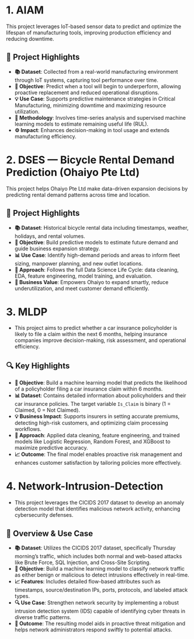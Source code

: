 # 1. AIAM
This project leverages IoT-based sensor data to predict and optimize the lifespan of manufacturing tools, improving production efficiency and reducing downtime.

## 📌 Project Highlights

- **📚 Dataset**: Collected from a real-world manufacturing environment through IoT systems, capturing tool performance over time.
- **🎯 Objective**: Predict when a tool will begin to underperform, allowing proactive replacement and reduced operational disruptions.
- **💡 Use Case**: Supports predictive maintenance strategies in Critical Manufacturing, minimizing downtime and maximizing resource utilization.
- **🧠 Methodology**: Involves time-series analysis and supervised machine learning models to estimate remaining useful life (RUL).
- **⚙️ Impact**: Enhances decision-making in tool usage and extends manufacturing efficiency.

# 2. DSES — Bicycle Rental Demand Prediction (Ohaiyo Pte Ltd)
This project helps Ohaiyo Pte Ltd make data-driven expansion decisions by predicting rental demand patterns across time and location.

## 📌 Project Highlights

- **📚 Dataset**: Historical bicycle rental data including timestamps, weather, holidays, and rental volumes.
- **🎯 Objective**: Build predictive models to estimate future demand and guide business expansion strategy.
- **📊 Use Case**: Identify high-demand periods and areas to inform fleet sizing, manpower planning, and new outlet locations.
- **🧠 Approach**: Follows the full Data Science Life Cycle: data cleaning, EDA, feature engineering, model training, and evaluation.
- **🏢 Business Value**: Empowers Ohaiyo to expand smartly, reduce underutilization, and meet customer demand efficiently.

# 3. MLDP
- This project aims to predict whether a car insurance policyholder is likely to file a claim within the next 6 months, helping insurance companies improve decision-making, risk assessment, and operational efficiency.

## 🔍 Key Highlights

- **🎯 Objective**: Build a machine learning model that predicts the likelihood of a policyholder filing a car insurance claim within 6 months.
- **📊 Dataset**: Contains detailed information about policyholders and their car insurance policies. The target variable `Is_Claim` is binary (1 = Claimed, 0 = Not Claimed).
- **💡 Business Impact**: Supports insurers in setting accurate premiums, detecting high-risk customers, and optimizing claim processing workflows.
- **🧠 Approach**: Applied data cleaning, feature engineering, and trained models like Logistic Regression, Random Forest, and XGBoost to maximize predictive accuracy.
- **📈 Outcome**: The final model enables proactive risk management and enhances customer satisfaction by tailoring policies more effectively.

# 4. Network-Intrusion-Detection
- This project leverages the CICIDS 2017 dataset to develop an anomaly detection model that identifies malicious network activity, enhancing cybersecurity defenses.

## 📌 Overview & Use Case

- **📚 Dataset**: Utilizes the CICIDS 2017 dataset, specifically Thursday morning’s traffic, which includes both normal and web-based attacks like Brute Force, SQL Injection, and Cross-Site Scripting.
- **🎯 Objective**: Build a machine learning model to classify network traffic as either benign or malicious to detect intrusions effectively in real-time.
- **📈 Features**: Includes detailed flow-based attributes such as timestamps, source/destination IPs, ports, protocols, and labeled attack types.
- **🔍 Use Case**: Strengthen network security by implementing a robust intrusion detection system (IDS) capable of identifying cyber threats in diverse traffic patterns.
- **🧠 Outcome**: The resulting model aids in proactive threat mitigation and helps network administrators respond swiftly to potential attacks.












